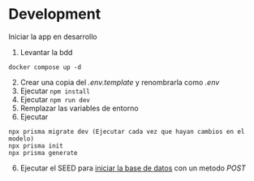 # Development

Iniciar la app en desarrollo

1. Levantar la bdd

```
docker compose up -d
```

2. Crear una copia del _.env.template_ y renombrarla como _.env_
3. Ejecutar `npm install`
4. Ejecutar `npm run dev`
5. Remplazar las variables de entorno
6. Ejecutar

```
npx prisma migrate dev (Ejecutar cada vez que hayan cambios en el modelo)
npx prisma init
npx prisma generate
```

6. Ejecutar el SEED para [iniciar la base de datos](localhost:3000/api/seed) con un metodo _POST_
